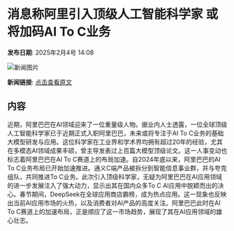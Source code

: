 # 消息称阿里引入顶级人工智能科学家 或将加码AI To C业务

**发布日期**: 2025年2月4号 14:08

![新闻图片](https://pic.chinaz.com/picmap/202310311416147098_0.jpg)

**新闻链接**: [点击查看原文](https://www.aibase.com/zh/news/15051)

## 内容

近期，阿里巴巴在AI领域迎来了一位重量级人物。据业内人士透露，一位全球顶级人工智能科学家已于近期正式入职阿里巴巴，未来或将专注于AI To C业务的基础大模型研发与应用。这位科学家在工业界和学术界均拥有超过20年的经验，尤其在多模态AI领域成果丰硕，曾主导发表过上百篇大模型顶级论文。这一人事变动也标志着阿里巴巴在AI To C赛道上的布局加速。自2024年底以来，阿里巴巴的AI To C业务布局已开始加速推进。通义C端产品被拆分到智能信息事业群，并与夸克组队，共同推进To C业务。此次引入顶级科学家，无疑为阿里巴巴在AI应用领域的进一步发展注入了强大动力，显示出其在国内众多To C AI应用中脱颖而出的决心。春节期间，DeepSeek在全球应用商店霸榜，成为热点应用。这一现象也反映出当前AI应用市场的火热，以及消费者对AI产品的高度关注。阿里巴巴此时在AI To C赛道上的加速布局，正是顺应了这一市场趋势，展现了其在AI应用领域的雄心壮志。
